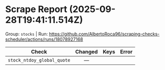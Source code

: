# Scrape Report (2025-09-28T19:41:11.514Z)

Group: `stocks`  |  Run: https://github.com/AlbertoRoca96/scraping-checks-scheduler/actions/runs/18078927168

| Check | Changed | Keys | Error |
|---|:---:|:--|:--|
| `stock_ntdoy_global_quote` | — |  |  |
